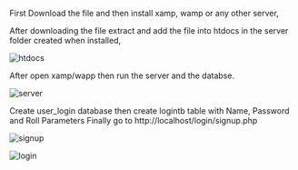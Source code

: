 First Download the file and then install xamp, wamp or any other server,

After downloading the file extract and add the file into htdocs in the server folder created when installed,


![htdocs](https://github.com/JoeJona/7dna-sample/assets/80669589/2231b237-9a86-4adb-9a99-1e5e303f4f88)


After open xamp/wapp then run the server and the databse.


![server](https://github.com/JoeJona/7dna-sample/assets/80669589/ce0fb510-769b-4682-b971-7c7c5e2fc52e)


Create user_login database then create logintb table with Name, Password and Roll Parameters
Finally go to http://localhost/login/signup.php


![signup](https://github.com/JoeJona/7dna-sample/assets/80669589/91cda962-d739-42c7-b5ce-9bd8fb1d585d)

![login](https://github.com/JoeJona/7dna-sample/assets/80669589/678385f5-2d28-4705-9562-8528a9b26dcc)
